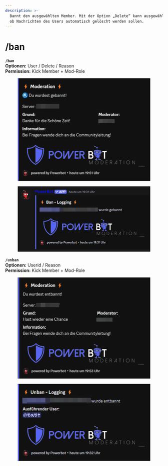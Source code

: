 ```yaml
---
description: >-
  Bannt den ausgewählten Member. Mit der Option „Delete“ kann ausgewählt werden,
  ob Nachrichten des Users automatisch gelöscht werden sollen.
---
```


# /ban

**`/ban`**\
**Optionen:** User / Delete / Reason\
**Permission:** Kick Member + Mod-Role

<figure><img src="../../.gitbook/assets/Ban_DM.png" alt=""><figcaption></figcaption></figure>

<figure><img src="../../.gitbook/assets/Ban_Bild (1).png" alt=""><figcaption></figcaption></figure>

**`/unban`**\
**Optionen:** Userid / Reason\
**Permission:** Kick Member + Mod-Role

<figure><img src="../../.gitbook/assets/Entbann_DM.png" alt=""><figcaption></figcaption></figure>

<figure><img src="../../.gitbook/assets/entbann_Bild.png" alt=""><figcaption></figcaption></figure>
